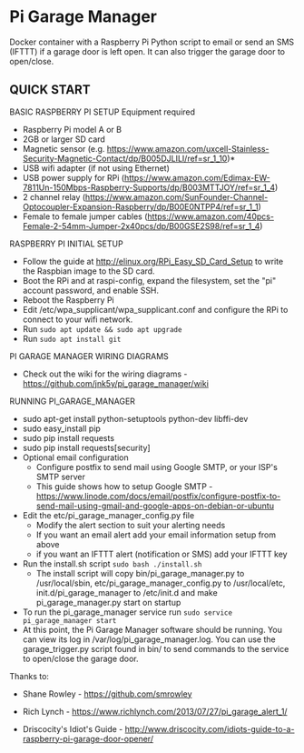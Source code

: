 Pi Garage Manager
===============

Docker container with a Raspberry Pi Python script to email or send an SMS (IFTTT) if a garage door is left open. It can also trigger the garage door to open/close.

QUICK START
---------------
BASIC RASPBERRY PI SETUP
Equipment required
* Raspberry Pi model A or B
* 2GB or larger SD card
* Magnetic sensor (e.g. https://www.amazon.com/uxcell-Stainless-Security-Magnetic-Contact/dp/B005DJLILI/ref=sr_1_10)*
* USB wifi adapter (if not using Ethernet)
* USB power supply for RPi (https://www.amazon.com/Edimax-EW-7811Un-150Mbps-Raspberry-Supports/dp/B003MTTJOY/ref=sr_1_4)
* 2 channel relay (https://www.amazon.com/SunFounder-Channel-Optocoupler-Expansion-Raspberry/dp/B00E0NTPP4/ref=sr_1_1)
* Female to female jumper cables (https://www.amazon.com/40pcs-Female-2-54mm-Jumper-2x40pcs/dp/B00GSE2S98/ref=sr_1_4)

RASPBERRY PI INITIAL SETUP
* Follow the guide at http://elinux.org/RPi_Easy_SD_Card_Setup to write the Raspbian image to the SD card.
* Boot the RPi and at raspi-config, expand the filesystem, set the "pi" account password, and enable SSH.
* Reboot the Raspberry Pi
* Edit /etc/wpa_supplicant/wpa_supplicant.conf and configure the RPi to connect to your wifi network.
* Run `sudo apt update && sudo apt upgrade`
* Run `sudo apt install git`

PI GARAGE MANAGER WIRING DIAGRAMS
* Check out the wiki for the wiring diagrams - https://github.com/jnk5y/pi_garage_manager/wiki
	
RUNNING PI_GARAGE_MANAGER
* sudo apt-get install python-setuptools python-dev libffi-dev
* sudo easy_install pip
* sudo pip install requests
* sudo pip install requests[security]
* Optional email configuration
	* Configure postfix to send mail using Google SMTP, or your ISP's SMTP server
	* This guide shows how to setup Google SMTP - https://www.linode.com/docs/email/postfix/configure-postfix-to-send-mail-using-gmail-and-google-apps-on-debian-or-ubuntu
* Edit the etc/pi_garage_manager_config.py file
	* Modify the alert section to suit your alerting needs
	* If you want an email alert add your email information setup from above
	* if you want an IFTTT alert (notification or SMS) add your IFTTT key
* Run the install.sh script `sudo bash ./install.sh`
	* The install script will copy bin/pi_garage_manager.py to /usr/local/sbin, etc/pi_garage_manager_config.py to /usr/local/etc, init.d/pi_garage_manager to /etc/init.d and make pi_garage_manager.py start on startup
* To run the pi_garage_manager service run `sudo service pi_garage_manager start`
* At this point, the Pi Garage Manager software should be running. You can view its log in /var/log/pi_garage_manager.log. You can use the garage_trigger.py script found in bin/ to send commands to the service to open/close the garage door.

Thanks to:
* Shane Rowley - https://github.com/smrowley

* Rich Lynch - https://www.richlynch.com/2013/07/27/pi_garage_alert_1/

* Driscocity's Idiot's Guide - http://www.driscocity.com/idiots-guide-to-a-raspberry-pi-garage-door-opener/
